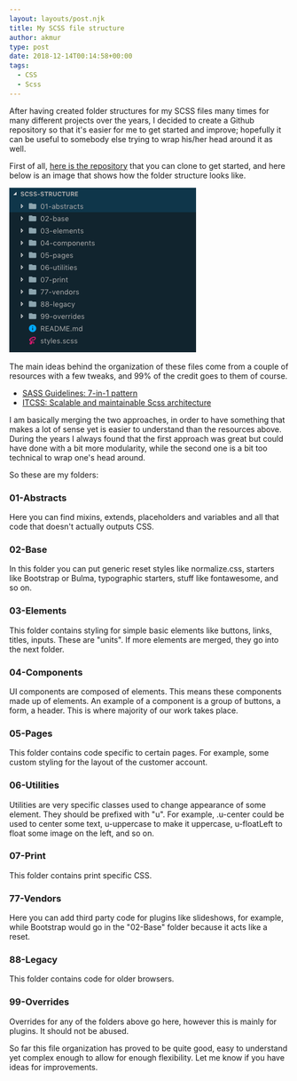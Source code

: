 ```yaml
---
layout: layouts/post.njk
title: My SCSS file structure
author: akmur
type: post
date: 2018-12-14T00:14:58+00:00
tags:
  - CSS
  - Scss
---
```


After having created folder structures for my SCSS files many times for many different projects over the years, I decided to create a Github repository so that it's easier for me to get started and improve; hopefully it can be useful to somebody else trying to wrap his/her head around it as well.

First of all, [here is the repository][1] that you can clone to get started, and here below is an image that shows how the folder structure looks like.

<img src="/img/3pm3of9.png" />

The main ideas behind the organization of these files come from a couple of resources with a few tweaks, and 99% of the credit goes to them of course.

- [SASS Guidelines: 7-in-1 pattern][3]
- [ITCSS: Scalable and maintainable Scss architecture][4]

I am basically merging the two approaches, in order to have something that makes a lot of sense yet is easier to understand than the resources above. During the years I always found that the first approach was great but could have done with a bit more modularity, while the second one is a bit too technical to wrap one's head around.

So these are my folders:

### 01-Abstracts

Here you can find mixins, extends, placeholders and variables and all that code that doesn't actually outputs CSS.

### 02-Base

In this folder you can put generic reset styles like normalize.css, starters like Bootstrap or Bulma, typographic starters, stuff like fontawesome, and so on.

### 03-Elements

This folder contains styling for simple basic elements like buttons, links, titles, inputs. These are "units". If more elements are merged, they go into the next folder.

### 04-Components

UI components are composed of elements. This means these components made up of elements. An example of a component is a group of buttons, a form, a header. This is where majority of our work takes place.

### 05-Pages

This folder contains code specific to certain pages. For example, some custom styling for the layout of the customer account.

### 06-Utilities

Utilities are very specific classes used to change appearance of some element. They should be prefixed with "u". For example, .u-center could be used to center some text, u-uppercase to make it uppercase, u-floatLeft to float some image on the left, and so on.

### 07-Print

This folder contains print specific CSS.

### 77-Vendors

Here you can add third party code for plugins like slideshows, for example, while Bootstrap would go in the "02-Base" folder because it acts like a reset.

### 88-Legacy

This folder contains code for older browsers.

### 99-Overrides

Overrides for any of the folders above go here, however this is mainly for plugins. It should not be abused.

So far this file organization has proved to be quite good, easy to understand yet complex enough to allow for enough flexibility. Let me know if you have ideas for improvements.

[1]: https://github.com/akmur/scss-structure "Scss Structure Github Repo"
[2]: https://muraro.xyz/wp/wp-content/uploads/2019/02/3pm3of9.png
[3]: https://sass-guidelin.es/#the-7-1-pattern
[4]: https://www.xfive.co/blog/itcss-scalable-maintainable-css-architecture/
